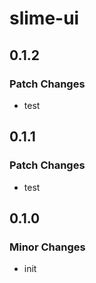 # slime-ui

## 0.1.2

### Patch Changes

- test

## 0.1.1

### Patch Changes

- test

## 0.1.0

### Minor Changes

- init
